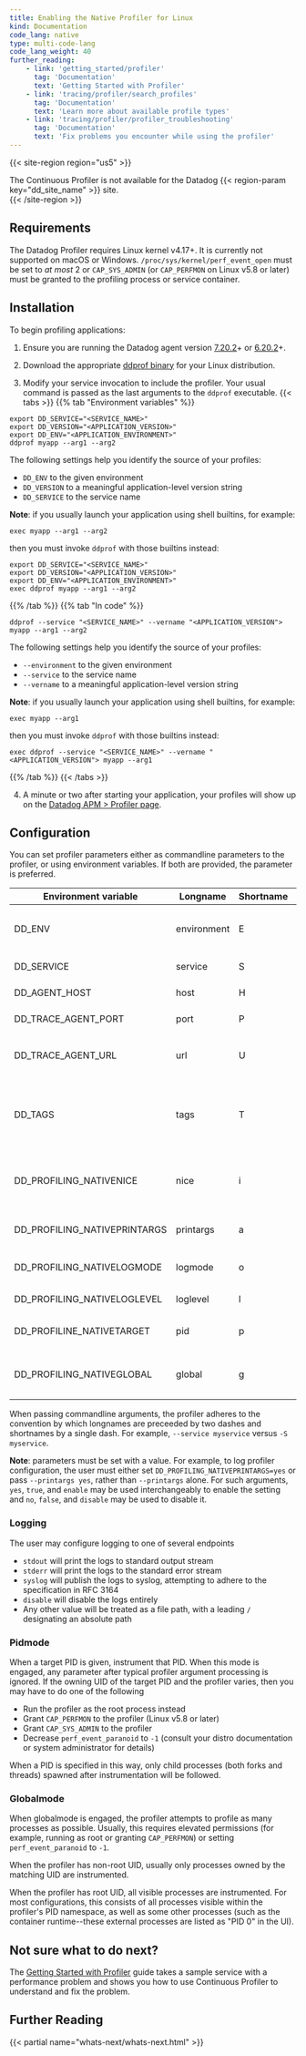 ```yaml
---
title: Enabling the Native Profiler for Linux
kind: Documentation
code_lang: native
type: multi-code-lang
code_lang_weight: 40
further_reading:
    - link: 'getting_started/profiler'
      tag: 'Documentation'
      text: 'Getting Started with Profiler'
    - link: 'tracing/profiler/search_profiles'
      tag: 'Documentation'
      text: 'Learn more about available profile types'
    - link: 'tracing/profiler/profiler_troubleshooting'
      tag: 'Documentation'
      text: 'Fix problems you encounter while using the profiler'
---
```


{{< site-region region="us5" >}}
<div class="alert alert-warning">
  The Continuous Profiler is not available for the Datadog {{< region-param key="dd_site_name" >}} site.
</div>
{{< /site-region >}}

## Requirements

The Datadog Profiler requires Linux kernel v4.17+. It is currently not supported on macOS or Windows. `/proc/sys/kernel/perf_event_open` must be set to *at most* 2 or `CAP_SYS_ADMIN` (or `CAP_PERFMON` on Linux v5.8 or later) must be granted to the profiling process or service container.

## Installation

To begin profiling applications:

1. Ensure you are running the Datadog agent version [7.20.2][1]+ or [6.20.2][2]+.

2. Download the appropriate [ddprof binary][3] for your Linux distribution.

3. Modify your service invocation to include the profiler. Your usual command is passed as the last arguments to the `ddprof` executable.
   {{< tabs >}}
{{% tab "Environment variables" %}}

```shell
export DD_SERVICE="<SERVICE_NAME>"
export DD_VERSION="<APPLICATION_VERSION>"
export DD_ENV="<APPLICATION_ENVIRONMENT>"
ddprof myapp --arg1 --arg2
```

The following settings help you identify the source of your profiles:
- `DD_ENV` to the given environment
- `DD_VERSION` to a meaningful application-level version string
- `DD_SERVICE` to the service name

**Note**: if you usually launch your application using shell builtins, for example:

```shell
exec myapp --arg1 --arg2
```

then you must invoke `ddprof` with those builtins instead:

```shell
export DD_SERVICE="<SERVICE_NAME>"
export DD_VERSION="<APPLICATION_VERSION>"
export DD_ENV="<APPLICATION_ENVIRONMENT>"
exec ddprof myapp --arg1 --arg2
```

{{% /tab %}}
{{% tab "In code" %}}

```shell
ddprof --service "<SERVICE_NAME>" --vername "<APPLICATION_VERSION"> myapp --arg1 --arg2
```

The following settings help you identify the source of your profiles:
- `--environment` to the given environment
- `--service` to the service name
- `--vername` to a meaningful application-level version string

**Note**: if you usually launch your application using shell builtins, for example:

```shell
exec myapp --arg1
```

then you must invoke `ddprof` with those builtins instead:

```shell
exec ddprof --service "<SERVICE_NAME>" --vername "<APPLICATION_VERSION"> myapp --arg1
```

{{% /tab %}}
{{< /tabs >}}


4. A minute or two after starting your application, your profiles will show up on the [Datadog APM > Profiler page][4].

## Configuration

You can set profiler parameters either as commandline parameters to the profiler, or using environment variables. If both are provided, the parameter is preferred.

| Environment variable         | Longname    | Shortname | Default   | Description                                                                                                                     |
|------------------------------|-------------|-----------|-----------|---------------------------------------------------------------------------------------------------------------------------------|
| DD_ENV                       | environment | E         |           | The Datadog [environment][4] name, for example `prod` or `staging`.                                                            |
| DD_SERVICE                   | service     | S         | myservice | The Datadog [service][5] name.                                                                                                 |
| DD_AGENT_HOST                | host        | H         | localhost | The hostname for the Datadog agent.                                                                                            |
| DD_TRACE_AGENT_PORT          | port        | P         | 8126      | The Datadog agent listening port.                                                                                              |
| DD_TRACE_AGENT_URL           | url         | U         |           | `https://<hostname>:<port>` overrides other agent host/port settings.                                                          |
| DD_TAGS                      | tags        | T         |           | Tags to apply to an uploaded profile. Must be a list of `<key>:<value>` separated by commas, such as: `layer:api,team:intake`. |
| DD_PROFILING_NATIVENICE      | nice        | i         |           | Sets the nice level of the profiler without affecting the instrumented processes.                                              |
| DD_PROFILING_NATIVEPRINTARGS | printargs   | a         | no        | Whether or not to log profiler configuration parameters.                                                                       |
| DD_PROFILING_NATIVELOGMODE   | logmode     | o         | stdout    | How to emit profiler logs. See the section on logging for details.                                                            |
| DD_PROFILING_NATIVELOGLEVEL  | loglevel    | l         | warn      | Determines log verbosity.                                                                                                      |
| DD_PROFILINE_NATIVETARGET    | pid         | p         |           | Engages pidmode. See the section on pidmode for details.                                                                      |
| DD_PROFILING_NATIVEGLOBAL    | global      | g         | no        | Engages globalmode. See the section on globalmode for details. Overrides --pid.                                              |

When passing commandline arguments, the profiler adheres to the convention by which longnames are preceeded by two dashes and shortnames by a single dash. For example, `--service myservice` versus `-S myservice`.

**Note**: parameters must be set with a value. For example, to log profiler configuration, the user must either set `DD_PROFILING_NATIVEPRINTARGS=yes` or pass `--printargs yes`, rather than `--printargs` alone. For such arguments, `yes`, `true`, and `enable` may be used interchangeably to enable the setting and `no`, `false`, and `disable` may be used to disable it.

### Logging

The user may configure logging to one of several endpoints
- `stdout` will print the logs to standard output stream
- `stderr` will print the logs to the standard error stream
- `syslog` will publish the logs to syslog, attempting to adhere to the specification in RFC 3164
- `disable` will disable the logs entirely
- Any other value will be treated as a file path, with a leading `/` designating an absolute path

### Pidmode

When a target PID is given, instrument that PID. When this mode is engaged, any parameter after typical profiler argument processing is ignored. If the owning UID of the target PID and the profiler varies, then you may have to do one of the following
- Run the profiler as the root process instead
- Grant `CAP_PERFMON` to the profiler (Linux v5.8 or later)
- Grant `CAP_SYS_ADMIN` to the profiler
- Decrease `perf_event_paranoid` to `-1` (consult your distro documentation or system administrator for details)

When a PID is specified in this way, only child processes (both forks and threads) spawned after instrumentation will be followed.

### Globalmode

When globalmode is engaged, the profiler attempts to profile as many processes as possible. Usually, this requires elevated permissions (for example, running as root or granting `CAP_PERFMON`) or setting `perf_event_paranoid` to `-1`.

When the profiler has non-root UID, usually only processes owned by the matching UID are instrumented.

When the profiler has root UID, all visible processes are instrumented. For most configurations, this consists of all processes visible within the profiler's PID namespace, as well as some other processes (such as the container runtime--these external processes are listed as "PID 0" in the UI).

## Not sure what to do next?

The [Getting Started with Profiler][6] guide takes a sample service with a performance problem and shows you how to use Continuous Profiler to understand and fix the problem.

## Further Reading

{{< partial name="whats-next/whats-next.html" >}}

[1]: https://app.datadoghq.com/account/settings#agent/overview
[2]: https://app.datadoghq.com/account/settings?agent_version=6#agent
[3]: https://github.com/DataDog/ddprof/releases
[4]: https://app.datadoghq.com/profiling
[5]: /tracing/guide/setting_primary_tags_to_scope/#environment
[6]: /tracing/visualization/#services
